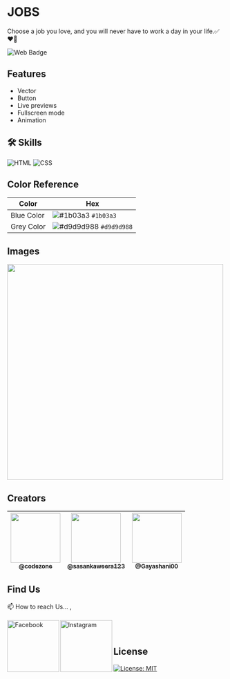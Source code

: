 # JOBS

Choose a job you love, and you will never have to work a day in your life.✅❤️‍🔥

![Web Badge](https://img.shields.io/badge/DBroCode-web-orange.svg)

## Features

- Vector
- Button
- Live previews
- Fullscreen mode
- Animation

## 🛠 Skills

![HTML](https://img.shields.io/badge/HTML5-E34F26?style=for-the-badge&logo=html5&logoColor=white)
![CSS](https://img.shields.io/badge/CSS3-1572B6?style=for-the-badge&logo=css3&logoColor=white)

## Color Reference

| Color      | Hex                                                                            |
| ---------- | ------------------------------------------------------------------------------ |
| Blue Color | ![#1b03a3](https://via.placeholder.com/15/1b03a3/1b03a3.png) `#1b03a3`         |
| Grey Color | ![#d9d9d988](https://via.placeholder.com/15/d9d9d988/d9d9d988.png) `#d9d9d988` |

## Images

<img width="500px" src="https://github.com/CodeZoneTech/DBroCode/blob/main/Design%2024/IMG/imgR.png">

## Creators

| [<img src="https://github.com/CodeZoneTech.png?size=250" width="115"><br><sub>@codezone</sub>](https://github.com/CodeZoneTech) | [<img  src="https://github.com/sasankaweera123.png?size=115" width="115"><br><sub>@sasankaweera123</sub>](https://github.com/sasankaweera123) | [<img src="https://github.com/Gayashani00.png?size=250" width="115"><br><sub>@Gayashani00</sub>](https://github.com/Gayashani00) |
| :-----------------------------------------------------------------------------------------------------------------------------: | :-------------------------------------------------------------------------------------------------------------------------------------------: | :------------------------------------------------------------------------------------------------------------------------------: |

## Find Us

📫 How to reach Us... , </br></br>
<a href="https://www.facebook.com/CodeZone-107084475018756/">
<img align="left" alt="Facebook" width="120px" src="https://img.shields.io/badge/Facebook-1877F2?style=for-the-badge&logo=facebook&logoColor=white" />
</a>
<a href="https://www.instagram.com/d_bro_code/">
<img align="left" alt="Instagram" width="120px" src="https://img.shields.io/badge/Instagram-E4405F?style=for-the-badge&logo=instagram&logoColor=white" />
</a>

</br>

## License

[![License: MIT](https://img.shields.io/badge/License-MIT-yellow.svg)](https://opensource.org/licenses/MIT)
